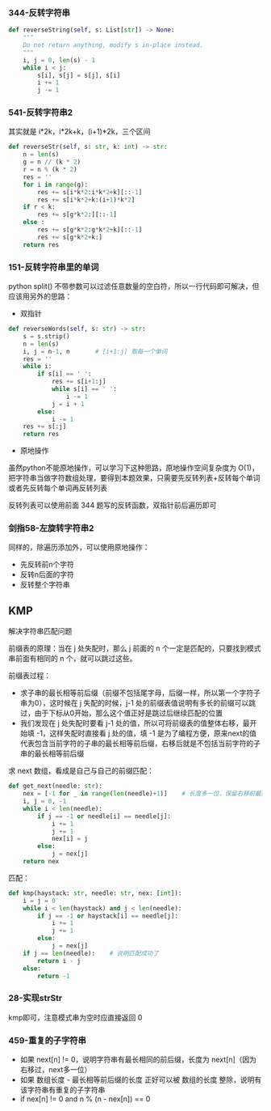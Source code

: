 ### 344-反转字符串

```python
def reverseString(self, s: List[str]) -> None:
    """
    Do not return anything, modify s in-place instead.
    """
    i, j = 0, len(s) - 1
    while i < j:
        s[i], s[j] = s[j], s[i]
        i += 1
        j -= 1
```

### 541-反转字符串2

其实就是 i\*2k，i\*2k+k，(i+1)*2k，三个区间

```python
def reverseStr(self, s: str, k: int) -> str:
    n = len(s)
    g = n // (k * 2)
    r = n % (k * 2)
    res = ''
    for i in range(g):
        res += s[i*k*2:i*k*2+k][::-1]
        res += s[i*k*2+k:(i+1)*k*2]
    if r < k:
        res += s[g*k*2:][::-1]
    else :
        res += s[g*k*2:g*k*2+k][::-1]
        res += s[g*k*2+k:]
    return res
```

### 151-反转字符串里的单词

python split() 不带参数可以过滤任意数量的空白符，所以一行代码即可解决，但应该用另外的思路：

- 双指针

```python
def reverseWords(self, s: str) -> str:
    s = s.strip()
    n = len(s)
    i, j = n-1, n		# [i+1:j] 取每一个单词
    res = ''
    while i:
        if s[i] == ' ':
            res += s[i+1:j]
            while s[i] == ' ':
                i -= 1
            j = i + 1
        else:
            i -= 1
    res += s[:j]
    return res
```

- 原地操作

虽然python不能原地操作，可以学习下这种思路，原地操作空间复杂度为 O(1)，把字符串当做字符数组处理，要得到本题效果，只需要先反转列表+反转每个单词或者先反转每个单词再反转列表

反转列表可以使用前面 344 题写的反转函数，双指针前后遍历即可

### 剑指58-左旋转字符串2

同样的，除遍历添加外，可以使用原地操作：

- 先反转前n个字符
- 反转n后面的字符
- 反转整个字符串

## KMP

解决字符串匹配问题

前缀表的原理：当在 j 处失配时，那么 j 前面的 n 个一定是匹配的，只要找到模式串前面有相同的 n 个，就可以跳过这些。

前缀表过程：

- 求子串的最长相等前后缀（前缀不包括尾字母，后缀一样，所以第一个字符子串为0），这时候在 j 失配的时候，j-1 处的前缀表值说明有多长的前缀可以跳过，由于下标从0开始，那么这个值正好是跳过后继续匹配的位置
- 我们发现在 j 处失配时要看 j-1 处的值，所以可将前缀表的值整体右移，最开始填 -1，这样失配时直接看 j 处的值，填 -1 是为了编程方便，原来next的值代表包含当前字符的子串的最长相等前后缀，右移后就是不包括当前字符的子串的最长相等前后缀

求 next 数组，看成是自己与自己的前缀匹配：

```python
def get_next(needle: str):
    nex = [-1 for _ in range(len(needle)+1)]	# 长度多一位，保留右移前最后一个next，某些情况下有用
    i, j = 0, -1
    while i < len(needle):
        if j == -1 or needle[i] == needle[j]:
            i += 1
            j += 1
            nex[i] = j
        else:
            j = nex[j]
    return nex
```

匹配：

```python
def kmp(haystack: str, needle: str, nex: [int]):
    i = j = 0
    while i < len(haystack) and j < len(needle):
        if j == -1 or haystack[i] == needle[j]:
            i += 1
            j += 1
        else:
            j = nex[j]
    if j == len(needle):	# 说明匹配成功了
        return i - j
    else:
        return -1
```

### 28-实现strStr

kmp即可，注意模式串为空时应直接返回 0

### 459-重复的子字符串

- 如果 next[n] != 0，说明字符串有最长相同的前后缀，长度为 next[n]（因为右移过，next多一位）
- 如果 数组长度 - 最长相等前后缀的长度 正好可以被 数组的长度 整除，说明有该字符串有重复的子字符串
- if nex[n] != 0 and n % (n - nex[n]) == 0